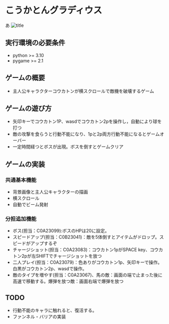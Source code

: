 # こうかとんグラディウス
あ
![title](fig/screenshot.png)

## 実行環境の必要条件
* python >= 3.10
* pygame >= 2.1

## ゲームの概要
* 主人公キャラクターコウカトンが横スクロールで敵機を破壊するゲーム

## ゲームの遊び方
* 矢印キーでコウカトン1P、wasdでコウカトン2pを操作し，自動により球を打つ
* 敵の攻撃を食らうと行動不能になり、1pと2p両方行動不能になるとゲームオーバー
* 一定時間経つとボスが出現。ボスを倒すとゲームクリア

## ゲームの実装
### 共通基本機能
* 背景画像と主人公キャラクターの描画
* 横スクロール
* 自動でビーム発射

### 分担追加機能
* ボス(担当：C0A23099):ボスのHPは20に設定。
* スピードアップ(担当：C0B23041)：敵を5体倒すとアイテムがドロップ。スピードがアップするぞ
* チャージショット(担当：C0A23083)：コウカトン1pがSPACE key、コウカトン2pが左SHIFTでチャージショットを放つ
* 二人プレイ(担当：C0A23079)：色ありがコウカトン1p、矢印キーで操作。白黒がコウカトン2p、wasdで操作。
* 敵のタイプを増やす(担当：C0A23067)、馬の敵：画面の端で止まった後に高速で移動する。爆弾を放つ敵：画面右端で爆弾を放つ

## TODO
* 行動不能のキャラに触れると、復活する。
* ファンネル・バリアの実装
